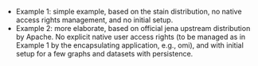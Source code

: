 * Example 1: simple example, based on the stain distribution, no native access rights management, and no initial setup. 
* Example 2: more elaborate, based on official jena upstream distribution by Apache. No explicit native user access rights (to be managed as in Example 1 by the encapsulating application, e.g., omi), and with initial setup for a few graphs and datasets with persistence.
